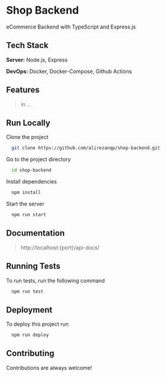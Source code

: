 
# Shop Backend

eCommerce Backend with TypeScript and Express.js


## Tech Stack

**Server:** Node.js, Express

**DevOps:** Docker, Docker-Compose, Github Actions


## Features
> in ...


## Run Locally

Clone the project

```bash
  git clone https://github.com/alirezanqp/shop-backend.git
```

Go to the project directory

```bash
  cd shop-backend
```

Install dependencies

```bash
  npm install
```

Start the server

```bash
  npm run start
```


## Documentation
> http://localhost:{port}/api-docs/
  
## Running Tests

To run tests, run the following command

```bash
  npm run test
```


## Deployment

To deploy this project run

```bash
  npm run deploy
```


## Contributing

Contributions are always welcome!

